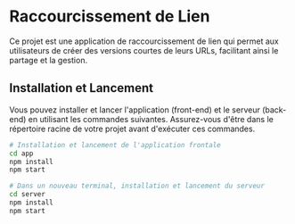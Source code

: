 # Raccourcissement de Lien

Ce projet est une application de raccourcissement de lien qui permet aux utilisateurs de créer des versions courtes de leurs URLs, facilitant ainsi le partage et la gestion.

## Installation et Lancement

Vous pouvez installer et lancer l'application (front-end) et le serveur (back-end) en utilisant les commandes suivantes. Assurez-vous d'être dans le répertoire racine de votre projet avant d'exécuter ces commandes.

```bash
# Installation et lancement de l'application frontale
cd app
npm install
npm start

# Dans un nouveau terminal, installation et lancement du serveur
cd server
npm install
npm start
